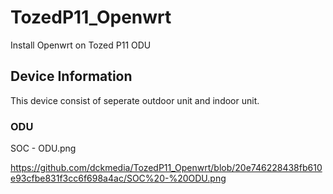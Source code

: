 # TozedP11_Openwrt
Install Openwrt on Tozed P11 ODU

## Device Information
This device consist of seperate outdoor unit and indoor unit. 

### ODU

SOC - ODU.png

https://github.com/dckmedia/TozedP11_Openwrt/blob/20e746228438fb610e93cfbe831f3cc6f698a4ac/SOC%20-%20ODU.png


